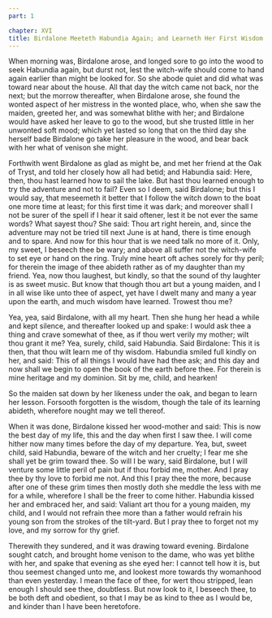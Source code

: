 ```yaml
---
part: 1

chapter: XVI
title: Birdalone Meeteth Habundia Again; and Learneth Her First Wisdom of Her
---
```


When morning was, Birdalone arose, and longed sore to go into the wood to seek Habundia again, but durst not, lest the witch-wife should come to hand again earlier than might be looked for. So she abode quiet and did what was toward near about the house. All that day the witch came not back, nor the next; but the morrow thereafter, when Birdalone arose, she found the wonted aspect of her mistress in the wonted place, who, when she saw the maiden, greeted her, and was somewhat blithe with her; and Birdalone would have asked her leave to go to the wood, but she trusted little in her unwonted soft mood; which yet lasted so long that on the third day she herself bade Birdalone go take her pleasure in the wood, and bear back with her what of venison she might.

Forthwith went Birdalone as glad as might be, and met her friend at the Oak of Tryst, and told her closely how all had betid; and Habundia said: Here, then, thou hast learned how to sail the lake. But hast thou learned enough to try the adventure and not to fail? Even so I deem, said Birdalone; but this I would say, that meseemeth it better that I follow the witch down to the boat one more time at least; for this first time it was dark; and moreover shall I not be surer of the spell if I hear it said oftener, lest it be not ever the same words? What sayest thou? She said: Thou art right herein, and, since the adventure may not be tried till next June is at hand, there is time enough and to spare. And now for this hour that is we need talk no more of it. Only, my sweet, I beseech thee be wary; and above all suffer not the witch-wife to set eye or hand on the ring. Truly mine heart oft aches sorely for thy peril; for therein the image of thee abideth rather as of my daughter than my friend. Yea, now thou laughest, but kindly, so that the sound of thy laughter is as sweet music. But know that though thou art but a young maiden, and I in all wise like unto thee of aspect, yet have I dwelt many and many a year upon the earth, and much wisdom have learned. Trowest thou me?

Yea, yea, said Birdalone, with all my heart. Then she hung her head a while and kept silence, and thereafter looked up and spake: I would ask thee a thing and crave somewhat of thee, as if thou wert verily my mother; wilt thou grant it me? Yea, surely, child, said Habundia. Said Birdalone: This it is then, that thou wilt learn me of thy wisdom. Habundia smiled full kindly on her, and said: This of all things I would have had thee ask; and this day and now shall we begin to open the book of the earth before thee. For therein is mine heritage and my dominion. Sit by me, child, and hearken!

So the maiden sat down by her likeness under the oak, and began to learn her lesson. Forsooth forgotten is the wisdom, though the tale of its learning abideth, wherefore nought may we tell thereof.

When it was done, Birdalone kissed her wood-mother and said: This is now the best day of my life, this and the day when first I saw thee. I will come hither now many times before the day of my departure. Yea, but, sweet child, said Habundia, beware of the witch and her cruelty; I fear me she shall yet be grim toward thee. So will I be wary, said Birdalone, but I will venture some little peril of pain but if thou forbid me, mother. And I pray thee by thy love to forbid me not. And this I pray thee the more, because after one of these grim times then mostly doth she meddle the less with me for a while, wherefore I shall be the freer to come hither. Habundia kissed her and embraced her, and said: Valiant art thou for a young maiden, my child, and I would not refrain thee more than a father would refrain his young son from the strokes of the tilt-yard. But I pray thee to forget not my love, and my sorrow for thy grief.

Therewith they sundered, and it was drawing toward evening. Birdalone sought catch, and brought home venison to the dame, who was yet blithe with her, and spake that evening as she eyed her: I cannot tell how it is, but thou seemest changed unto me, and lookest more towards thy womanhood than even yesterday. I mean the face of thee, for wert thou stripped, lean enough I should see thee, doubtless. But now look to it, I beseech thee, to be both deft and obedient, so that I may be as kind to thee as I would be, and kinder than I have been heretofore.
